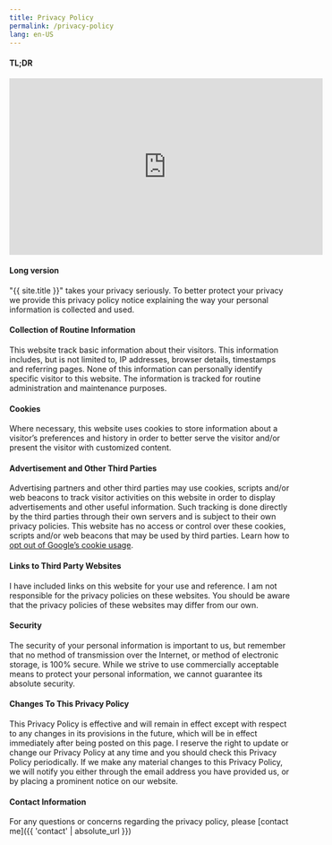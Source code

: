 ```yaml
---
title: Privacy Policy
permalink: /privacy-policy
lang: en-US
---
```


#### TL;DR
<div class="embed-responsive embed-responsive-16by9 mb-3">
  <iframe width="560" height="315" src="https://www.youtube-nocookie.com/embed/dQw4w9WgXcQ" frameborder="0" allow="accelerometer; autoplay; clipboard-write; encrypted-media; gyroscope; picture-in-picture" allowfullscreen></iframe>
</div>

#### Long version
"{{ site.title }}" takes your privacy seriously. To better protect your privacy we provide this privacy policy notice explaining the way your personal information is collected and used.


#### Collection of Routine Information
This website track basic information about their visitors. This information includes, but is not limited to, IP addresses, browser details, timestamps and referring pages. None of this information can personally identify specific visitor to this website. The information is tracked for routine administration and maintenance purposes.


#### Cookies
Where necessary, this website uses cookies to store information about a visitor’s preferences and history in order to better serve the visitor and/or present the visitor with customized content.


#### Advertisement and Other Third Parties
Advertising partners and other third parties may use cookies, scripts and/or web beacons to track visitor activities on this website in order to display advertisements and other useful information. Such tracking is done directly by the third parties through their own servers and is subject to their own privacy policies. This website has no access or control over these cookies, scripts and/or web beacons that may be used by third parties. Learn how to [opt out of Google’s cookie usage](http://www.google.com/privacy_ads.html).


#### Links to Third Party Websites
I have included links on this website for your use and reference. I am not responsible for the privacy policies on these websites. You should be aware that the privacy policies of these websites may differ from our own.


#### Security
The security of your personal information is important to us, but remember that no method of transmission over the Internet, or method of electronic storage, is 100% secure. While we strive to use commercially acceptable means to protect your personal information, we cannot guarantee its absolute security.


#### Changes To This Privacy Policy
This Privacy Policy is effective and will remain in effect except with respect to any changes in its provisions in the future, which will be in effect immediately after being posted on this page.
I reserve the right to update or change our Privacy Policy at any time and you should check this Privacy Policy periodically. If we make any material changes to this Privacy Policy, we will notify you either through the email address you have provided us, or by placing a prominent notice on our website.


#### Contact Information
For any questions or concerns regarding the privacy policy, please [contact me]({{ 'contact' | absolute_url }})
